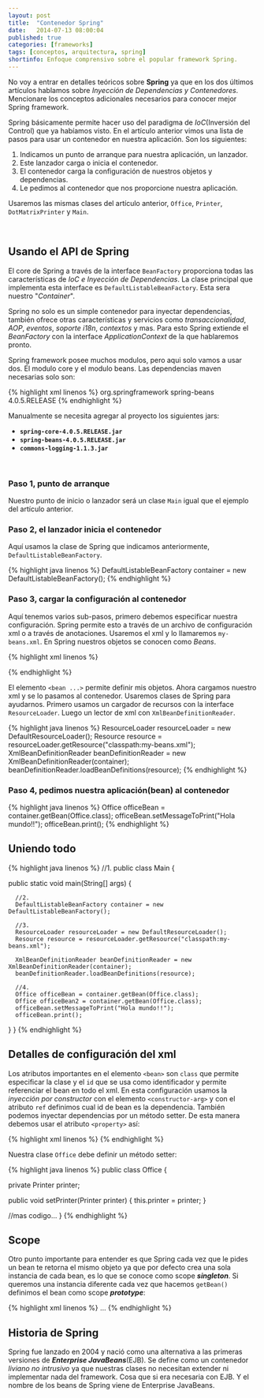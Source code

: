```yaml
---
layout: post
title:  "Contenedor Spring"
date:   2014-07-13 08:00:04
published: true
categories: [frameworks]
tags: [conceptos, arquitectura, spring]
shortinfo: Enfoque comprensivo sobre el popular framework Spring.
---
```


No voy a entrar en detalles teóricos sobre **Spring** ya que en los dos últimos artículos hablamos sobre _Inyección de 
Dependencias_ _y Contenedores_. Mencionare los conceptos adicionales necesarios para conocer mejor Spring framework. 

Spring básicamente permite hacer uso del paradigma de _IoC_(Inversión del Control) que ya habíamos visto.
En el artículo anterior vimos una lista de pasos para usar un contenedor en nuestra aplicación. Son los siguientes:

1.  Indicamos un punto de arranque para nuestra aplicación, un lanzador.
2.  Este lanzador carga o inicia el contenedor.
3.  El contenedor carga la configuración de nuestros objetos y dependencias.
4.  Le pedimos al contenedor que nos proporcione nuestra aplicación.

Usaremos las mismas clases del artículo anterior, `Office`, `Printer`, `DotMatrixPrinter` y `Main`.

&nbsp;

## Usando el API de Spring
El core de Spring a través de la interface `BeanFactory` proporciona todas las características de _IoC e Inyección de Dependencias_. 
La clase principal que implementa esta interface es `DefaultListableBeanFactory`. Esta sera nuestro "_Container_".

Spring no solo es un simple contenedor para inyectar dependencias, también ofrece otras características y servicios como 
_transaccionalidad_, _AOP_, _eventos_, _soporte i18n_, _contextos_ y mas. Para esto Spring extiende el _BeanFactory_ con 
la interface _ApplicationContext_ de la que hablaremos pronto.

Spring framework posee muchos modulos, pero aqui solo vamos a usar dos. El modulo core y el modulo beans. Las dependencias 
maven necesarias solo son:

{% highlight xml linenos %}
<dependency>
   <groupId>org.springframework</groupId>
   <artifactId>spring-beans</artifactId>
   <version>4.0.5.RELEASE</version>
</dependency>
{% endhighlight %}<br/>

Manualmente se necesita agregar al proyecto los siguientes jars:

* **`spring-core-4.0.5.RELEASE.jar`**
* **`spring-beans-4.0.5.RELEASE.jar`**
* **`commons-logging-1.1.3.jar`**

&nbsp;

### Paso 1, punto de arranque
Nuestro punto de inicio o lanzador será un clase `Main` igual que el ejemplo del artículo anterior.

### Paso 2, el lanzador inicia el contenedor
Aquí usamos la clase de Spring que indicamos anteriormente, `DefaultListableBeanFactory`.

{% highlight java linenos %}
DefaultListableBeanFactory container = new DefaultListableBeanFactory();
{% endhighlight %}

### Paso 3, cargar la configuración al contenedor
Aquí tenemos varios sub-pasos, primero debemos especificar nuestra configuración. Spring permite esto a través de un 
archivo de configuración xml o a través de anotaciones. Usaremos el xml y lo llamaremos `my-beans.xml`. 
En Spring nuestros objetos se conocen como _Beans_.

{% highlight xml linenos %}
<?xml version="1.0" encoding="UTF-8"?>
<beans xmlns="http://www.springframework.org/schema/beans"
 xmlns:xsi="http://www.w3.org/2001/XMLSchema-instance"
 xsi:schemaLocation="http://www.springframework.org/schema/beans http://www.springframework.org/schema/beans/spring-beans.xsd">

   <bean id="myDotMatrixPrinter" class="com.test.spc.DotMatrixPrinter" />

   <bean id="office" class="com.test.spc.Office">
      <constructor-arg ref="myDotMatrixPrinter" />
   </bean>

</beans>
{% endhighlight %}<br/>


El elemento `<bean ...>` permite definir mis objetos.
Ahora cargamos nuestro xml y se lo pasamos al contenedor. Usaremos clases de Spring para ayudarnos. Primero usamos un cargador de recursos con la interface `ResourceLoader`. Luego un lector de xml con `XmlBeanDefinitionReader`.

{% highlight java linenos %}
ResourceLoader resourceLoader = new DefaultResourceLoader();
Resource resource = resourceLoader.getResource("classpath:my-beans.xml");
XmlBeanDefinitionReader beanDefinitionReader = new XmlBeanDefinitionReader(container);
beanDefinitionReader.loadBeanDefinitions(resource);
{% endhighlight %}<br/>

### Paso 4, pedimos nuestra aplicación(bean) al contenedor

{% highlight java linenos %}
Office officeBean = container.getBean(Office.class);
officeBean.setMessageToPrint("Hola mundo!!");
officeBean.print();
{% endhighlight %}<br/>


## Uniendo todo

{% highlight java linenos %}
//1.
public class Main {

   public static void main(String[] args) {

      //2. 
      DefaultListableBeanFactory container = new DefaultListableBeanFactory();

      //3.
      ResourceLoader resourceLoader = new DefaultResourceLoader();
      Resource resource = resourceLoader.getResource("classpath:my-beans.xml");

      XmlBeanDefinitionReader beanDefinitionReader = new XmlBeanDefinitionReader(container);
      beanDefinitionReader.loadBeanDefinitions(resource);

      //4.
      Office officeBean = container.getBean(Office.class);
      Office officeBean2 = container.getBean(Office.class);
      officeBean.setMessageToPrint("Hola mundo!!");
      officeBean.print();
   }
}
{% endhighlight %}<br/>


## Detalles de configuración del xml
Los atributos importantes en el elemento `<bean>` son `class` que permite especificar la clase y el `id` que se usa como 
identificador y permite referenciar el bean en todo el xml. En esta configuración usamos la _inyección por constructor_ 
con el elemento `<constructor-arg>` y con el atributo `ref` definimos cual id de bean es la dependencia.
También podemos inyectar dependencias por un método setter. De esta manera debemos usar el atributo `<property>` así:

{% highlight xml linenos %}
<property name="printer" ref="myDotMatrix" />
{% endhighlight %}<br/>

Nuestra clase `Office` debe definir un método setter:

{% highlight java linenos %}
public class Office {

   private Printer printer;

   public void setPrinter(Printer printer) {
      this.printer = printer;
   }

   //mas codigo...
}
{% endhighlight %}<br/>

## Scope
Otro punto importante para entender es que Spring cada vez que le pides un bean te retorna el mismo objeto ya que por 
defecto crea una sola instancia de cada bean, es lo que se conoce como scope _**singleton**_. Si queremos una instancia 
diferente cada vez que hacemos `getBean()` definimos el bean como scope _**prototype**_:

{% highlight xml linenos %}
<bean id="office" class="com.test.spc.Office" scope="prototype">...
{% endhighlight %}<br/>

## Historia de Spring
Spring fue lanzado en 2004 y nació como una alternativa a las primeras versiones de _**Enterprise JavaBeans**_(EJB). 
Se define como un contenedor _liviano no intrusivo_ ya que nuestras clases no necesitan extender ni implementar nada del 
framework. Cosa que si era necesaria con EJB. Y el nombre de los beans de Spring viene de Enterprise JavaBeans.